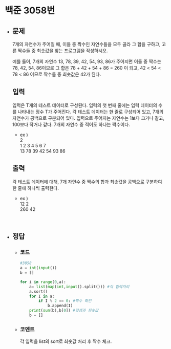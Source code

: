 # 백준 3058번

- ## 문제
    7개의 자연수가 주어질 때, 이들 중 짝수인 자연수들을 모두 골라 그 합을 구하고, 고른 짝수들 중 최솟값을 찾는 프로그램을 작성하시오.

    예를 들어, 7개의 자연수 13, 78, 39, 42, 54, 93, 86가 주어지면 이들 중 짝수는 78, 42, 54, 86이므로 그 합은 78 + 42 + 54 + 86 = 260 이 되고, 42 < 54 < 78 < 86 이므로 짝수들 중 최솟값은 42가 된다.
    
    ## 입력
    입력은 T개의 테스트 데이터로 구성된다. 입력의 첫 번째 줄에는 입력 데이터의 수를 나타내는 정수 T가 주어진다. 각 테스트 데이터는 한 줄로 구성되어 있고, 7개의 자연수가 공백으로 구분되어 있다. 입력으로 주어지는 자연수는 1보다 크거나 같고, 100보다 작거나 같다. 7개의 자연수 중 적어도 하나는 짝수이다.
    - ex ) 
    <br>2
    <br>1 2 3 4 5 6 7
    <br>13 78 39 42 54 93 86

    ## 출력
    각 테스트 데이터에 대해, 7개 자연수 중 짝수의 합과 최솟값을 공백으로 구분하여 한 줄에 하나씩 출력한다.
    - ex )
    <br> 12 2
    <br> 260 42


<br>

- ## 정답

    - ### 코드

        ```python
        #3058
        a = int(input())
        b = []

        for i in range(0,a):
            a= list(map(int,input().split())) #각 입력처리
            a.sort()
            for I in a:
                if I % 2 == 0: #짝수 확인
                    b.append(I)
            print(sum(b),b[0]) #덧셈과 최솟값
            b = []

        ```
    
    - ### 코멘트
        각 입력을 list의 sort로 최솟값 처리 후 짝수 체크.

<br>